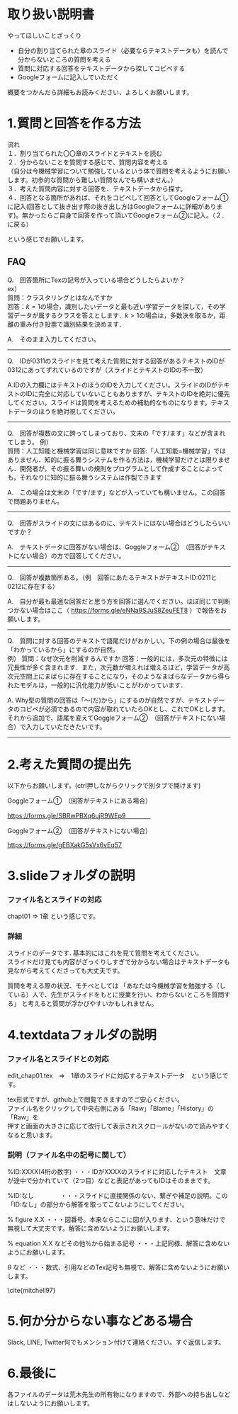 # 取り扱い説明書

やってほしいことざっくり

- 自分の割り当てられた章のスライド（必要ならテキストデータも）を読んで分からないところの質問を考える    
- 質問に対応する回答をテキストデータから探してコピペする
- Googleフォームに記入していただく  
     
     
概要をつかんだら詳細もお読みください、よろしくお願いします。


# 1.質問と回答を作る方法


流れ  
１．割り当てられた〇〇章のスライドとテキストを読む  
２．分からないことを質問する感じで、質問内容を考える  
（自分は今機械学習について勉強しているという体で質問を考えるようにお願いします。初歩的な質問から難しい質問なんでも構いません。）   
３．考えた質問内容に対する回答を、テキストデータから探す。     
４．回答となる箇所があれば、それをコピペして回答としてGoogleフォーム①に記入(回答として抜き出す際の抜き出し方はGoogleフォームに詳細があります)。無かったらご自身で回答を作って頂いてGoogleフォーム②に記入。（２．に戻る）    
    
という感じでお願いします。     

## **FAQ** 
    
Q.　回答箇所にTexの記号が入っている場合どうしたらよいか？        
ex）        
質問：クラスタリングとはなんですか       
回答：$k=1$の場合，識別したいデータと最も近い学習データを探して，その学習データが属するクラスを答えとします．$k>1$の場合は，多数決を取るか，距離の重み付き投票で識別結果を決めます．     
   
A.　そのまま入力してください。   
     
-----------------------------------------------------------------------------       

Q.　IDが0311のスライドを見て考えた質問に対する回答があるテキストのIDが0312にあってずれているのですが（スライドとテキストのIDの不一致）   
    
A.IDの入力欄にはテキストのほうのIDを入力してください。スライドのIDがテキストのIDに完全に対応していないこともありますが、テキストのIDを絶対に優先してください。スライドは質問を考えるための補助的なものになります。テキストデータのほうを絶対視してください。    
    
-----------------------------------------------------------------------------     

Q.　回答が複数の文に跨ってしまっており、文末の「です/ます」などが含まれてしまう。
例）    
質問：人工知能と機械学習は同じ意味ですか
回答:「人工知能=機械学習」ではありません．知的に振る舞うシステムを作る方法は，機械学習だけとは限りません．開発者が，その振る舞いの規則をプログラムとして作成することによっても，それなりに知的に振る舞うシステムは作製できます    
       
A.　この場合は文末の「です/ます」などが入っていても構いません。この回答で問題ありません。     

----------------------------------------------------------------------------

Q.　回答がスライドの文にはあるのに、テキストにはない場合はどうしたらいいですか？     
     
A.　テキストデータに回答がない場合は、Goggleフォーム②　（回答がテキストにない場合）の方で回答してください。    


---------------------------------------------------------------------------

Q.　回答が複数箇所ある。（例　回答にあたるテキストがテキストID:0211と0212に存在する）     
     
A.　自分が最も最適な回答だと思う方を回答に選んでください。ほぼ同じで判断つかない場合はここ（ https://forms.gle/eNNa9SJuS8ZeuFET8 ）で報告をお願いします。　　　　　



---------------------------------------------------------------------------


Q.　質問に対する回答のテキストで語尾だけがおかしい。下の例の場合は最後を「わかっているから」にするのが自然。    
例）
質問：なぜ次元を削減するんですか
回答：一般的には，多次元の特徴には冗長性が多く含まれます．また，次元数が増えれば増えるほど，学習データが高次元空間上にまばらに存在することになり，そのようなまばらなデータから得られたモデルは，一般的に汎化能力が低いことがわかっています．



A. Why型の質問の回答は「～(だ)から」にするのが自然ですが、テキストデータのコピペが必須であるので内容が取れていたらOKとし、これでOKとします。それから追加で、語尾を変えてGoggleフォーム②　（回答がテキストにない場合）で入力していただきたいです。



---------------------------------------------------------------------------

# 2.考えた質問の提出先

以下からお願いします。(ctrl押しながらクリックで別タブで開けます)


Goggleフォーム①　（回答がテキストにある場合）


https://forms.gle/SBRwPBXq6ujR9WEp9　　　　



Goggleフォーム②　（回答がテキストにない場合）


https://forms.gle/gEBXakG5sVx6vEq57



# 3.slideフォルダの説明  

### ファイル名とスライドの対応   
chapt01 ⇒ 1章  という感じです。

### 詳細
スライドのデータです. 基本的にはこれを見て質問を考えてください。  
スライドだけ見ても内容がざっくりしすぎで分からない場合はテキストデータも見ながら考えてくださっても大丈夫です。

質問を考える際の状況、モチベとしては
「あなたは今機械学習を勉強する（している）人で、先生がスライドをもとに授業を行い、わからないところを質問する」
と考えると質問が浮かびやすいかもしれません。
   
        
            
               

# 4.textdataフォルダの説明


### ファイル名とスライドとの対応

edit_chap01.tex　⇒　1章のスライドに対応するテキストデータ　という感じです。  
  
tex形式ですが、github上で閲覧できますのでご安心ください。     
ファイル名をクリックして中央右側にある「Raw」「Blame」「History」の「Raw」を  
押すと画面の大きさに応じて改行して表示されスクロールがないので読みやすくなると思います。  


### 説明（ファイル名中の記号に関して）

%ID:XXXX(4桁の数字) ・・・IDがXXXXのスライドに対応したテキスト　文章が途中で分かれていて（2つ目）などと表記があってもIDはそのままです。  
  
%ID:なし　　　　     ・・・スライドに直接関係のない、繋ぎや補足の説明。この「ID:なし」の部分から解答を取ってこないようにしてください。   

% figure X.X        ・・・図番号。本来ならここに図が入ります、という意味だけで無視して大丈夫です。解答に含めないようにお願いします。   

% equation X.X などその他％から始まる記号 ・・・上記同様、解答に含めないようにお願いします。  

$\theta$ など       ・・・数式、引用などのTex記号も無視で、解答に含めないようにお願いします。   

\cite{mitchell97}   


       
      
          

           

# 5.何か分からない事などある場合

Slack, LINE, Twitter何でもメンション付けて連絡ください。すぐ返信します。     

    
         
            

# 6.最後に

各ファイルのデータは荒木先生の所有物になりますので、外部への持ち出しなどはしないようにお願いします。
